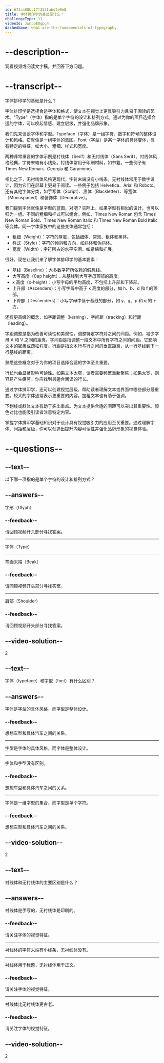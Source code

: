 ```yaml
---
id: 672aa80bc17f355fabd2e9e8
title: 字体排印学的基础是什么？
challengeType: 11
videoId: JwnppEOqpg4
dashedName: what-are-the-fundamentals-of-typography
---
```


# --description--

观看视频或阅读文字稿，并回答下方问题。

# --transcript--

字体排印学的基础是什么？

字体排印学是选择合适字体和格式，使文本在视觉上更具吸引力且易于阅读的艺术。"Type"（字体）指的是单个字符的设计和排列方式。通过为你的项目选择合适的字体，可以唤起情感、建立层级，并强化品牌形象。

我们先来谈谈字体和字型。Typeface（字体）是一组字符、数字和符号的整体设计和风格。它就像是一组字体的蓝图。Font（字型）是某一字体的具体变体，具有特定的特征，如大小、粗细、样式和宽度。

两种非常重要的字体示例是衬线体（Serif）和无衬线体（Sans Serif）。衬线体风格经典，字符末端有小线条。衬线体常用于印刷材料，如书籍。一些例子有 Times New Roman、Georgia 和 Garamond。

相比之下，无衬线体风格更现代，字符末端没有小线条。无衬线体常用于数字设计，因为它们在屏幕上更易于阅读。一些例子包括 Helvetica、Arial 和 Roboto。还有其他字体分类，如手写体（Script）、黑体（Blackletter）、等宽体（Monospaced）和装饰体（Decorative）。

我们提到字体就像是字型的蓝图，对吧？实际上，如果字型有相似的设计，也可以归为一组。不同的粗细和样式可以组合。例如，Times New Roman 包含 Times New Roman Bold、Times New Roman Italic 和 Times New Roman Bold Italic 等变体。同一字体家族中的这些变体通常包括：

- 粗细（Weight）：字符的厚度，包括细体、常规、粗体和黑体。
- 样式（Style）：字符的倾斜和方向，如斜体和伪斜体。
- 宽度（Width）：字符所占的水平空间，如紧缩和扩展。

很好。现在让我们来了解字体排印学的基本要素：

- 基线（Baseline）：大多数字符所依赖的假想线。
- 大写高度（Cap height）：从基线到大写字母顶部的高度。
- x 高度（x-height）：小写字母的平均高度，不包括上升部和下降部。
- 上升部（Ascenders）：小写字母中高于 x 高度的部分，如 h、b、d 和 f 的顶部。
- 下降部（Descenders）：小写字母中低于基线的部分，如 y、g、p 和 q 的下方。

还有更高级的概念，如字距调整（kerning）、字间距（tracking）和行距（leading）。

字距调整是指为改善可读性和美观性，调整特定字符对之间的间距。例如，减少字母 A 和 V 之间的距离。字间距是指调整一段文本中所有字符之间的间距。它影响文本的密集或疏松程度。行距是指文本行与行之间的垂直距离，从一行基线到下一行基线的距离。

熟悉这些概念对于为你的项目选择合适的字体至关重要。

行长也会显著影响可读性。如果文本太窄，读者需要频繁重新聚焦；如果太宽，则容易产生疲劳。你应找到最适合阅读的行长。

通过字体排印学，还可以创建视觉层级，帮助读者理解文本或界面中哪些部分最重要。较大的字体通常表示更重要的内容。加粗文本也有助于强调。

下划线或斜体文本有助于突出重点。为文本提供合适的间距可以突出其重要性。颜色对比也能吸引读者注意特定内容。

掌握字体排印学基础知识对于设计具有视觉吸引力的应用至关重要。通过理解字体、间距和层级，你可以创造出提升内容可读性并强化品牌形象的视觉体验。

# --questions--

## --text--

以下哪一项指的是单个字符的设计和排列方式？

## --answers--

字形（Glyph）

### --feedback--

请回顾视频开头部分寻找答案。

---

字体（Type）

---

笔画末端（Beak）

### --feedback--

请回顾视频开头部分寻找答案。

---

肩部（Shoulder）

### --feedback--

请回顾视频开头部分寻找答案。

## --video-solution--

2

## --text--

字体（typeface）和字型（font）有什么区别？

## --answers--

字体是字型的具体风格，而字型是整体设计。

### --feedback--

想想车型和具体汽车之间的关系。

---

字型是字体的具体风格，而字体是整体设计。

---

字体和字型没有区别。

### --feedback--

想想车型和具体汽车之间的关系。

---

字体是一组字型的集合，而字型是单个字符。

### --feedback--

想想车型和具体汽车之间的关系。

## --video-solution--

2

## --text--

衬线体和无衬线体的主要区别是什么？

## --answers--

衬线体是手写的，无衬线体是印刷的。

### --feedback--

请关注字体的视觉特征。

---

衬线体的字符末端有小线条，无衬线体没有。

---

衬线体用于标题，无衬线体用于正文。

### --feedback--

请关注字体的视觉特征。

---

衬线体比无衬线体更古老。

### --feedback--

请关注字体的视觉特征。

## --video-solution--

2

